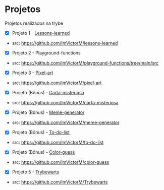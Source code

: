 # Projetos

Projetos realizados na trybe

- [x] Projeto 1 - [Lessons-learned](https://imvictorm.github.io/lessons-learned/)
- src: https://github.com/ImVictorM/lessons-learned

- [x] Projeto 2 - Playground-functions
- src: https://github.com/ImVictorM/playground-functions/tree/main/src

- [x] Projeto 3 - [Pixel-art](https://imvictorm.github.io/pixel-art/)
- src: https://github.com/ImVictorM/pixel-art

- [x] Projeto (Bônus) - [Carta-misteriosa](https://imvictorm.github.io/carta-misteriosa/)
- src: https://github.com/ImVictorM/carta-misteriosa

- [x] Projeto (Bônus) - [Meme-generator](https://imvictorm.github.io/meme-generator/)
- src: https://github.com/ImVictorM/meme-generator

- [x] Projeto (Bônus) - [To-do-list](https://imvictorm.github.io/to-do-list/)
- src: https://github.com/ImVictorM/to-do-list

- [x] Projeto (Bônus) - [Color-guess](https://imvictorm.github.io/color-guess/)
- src: https://github.com/ImVictorM/color-guess

- [x] Projeto 5 - [Trybewarts](https://imvictorm.github.io/Trybewarts/)
- src: https://github.com/ImVictorM/Trybewarts
